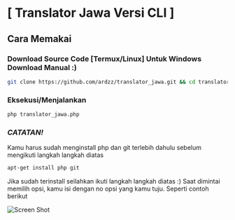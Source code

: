 # [ Translator Jawa Versi CLI ]
## Cara Memakai
### Download Source Code [Termux/Linux] Untuk Windows Download Manual :)
```bash
git clone https://github.com/ardzz/translator_jawa.git && cd translator_jawa
```
### Eksekusi/Menjalankan 
```bash
php translator_jawa.php
```
### *CATATAN!*
Kamu harus sudah menginstall php dan git terlebih dahulu sebelum mengikuti langkah langkah diatas
```bash
apt-get install php git
```
Jika sudah terinstall seilahkan ikuti langkah langkah diatas :)
Saat dimintai memilih opsi, kamu isi dengan no opsi yang kamu tuju. Seperti contoh berikut

![Screen Shot](https://raw.githubusercontent.com/ardzz/translator_jawa/master/DeepinScreenshot_select-area_20180510105751.png)
